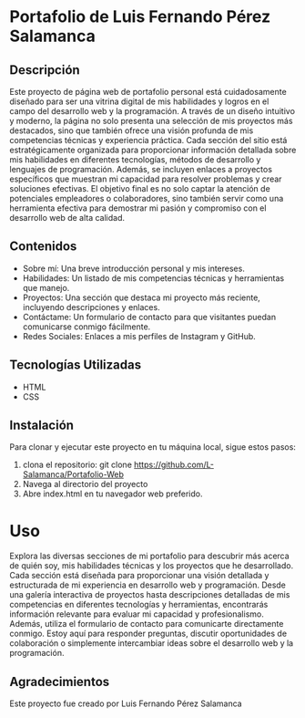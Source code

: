 # Portafolio de Luis Fernando Pérez Salamanca

## Descripción

Este proyecto de página web de portafolio personal está cuidadosamente diseñado para ser una vitrina digital de mis habilidades y logros en el campo del desarrollo web y la programación. A través de un diseño intuitivo y moderno, la página no solo presenta una selección de mis proyectos más destacados, sino que también ofrece una visión profunda de mis competencias técnicas y experiencia práctica. Cada sección del sitio está estratégicamente organizada para proporcionar información detallada sobre mis habilidades en diferentes tecnologías, métodos de desarrollo y lenguajes de programación. Además, se incluyen enlaces a proyectos específicos que muestran mi capacidad para resolver problemas y crear soluciones efectivas. El objetivo final es no solo captar la atención de potenciales empleadores o colaboradores, sino también servir como una herramienta efectiva para demostrar mi pasión y compromiso con el desarrollo web de alta calidad.





## Contenidos

- Sobre mí: Una breve introducción personal y mis intereses.
- Habilidades: Un listado de mis competencias técnicas y herramientas que manejo.
- Proyectos: Una sección que destaca mi proyecto más reciente, incluyendo descripciones y enlaces.
- Contáctame: Un formulario de contacto para que visitantes puedan comunicarse conmigo fácilmente.
- Redes Sociales: Enlaces a mis perfiles de Instagram y GitHub.

## Tecnologías Utilizadas
- HTML
- CSS

## Instalación
Para clonar y ejecutar este proyecto en tu máquina local, sigue estos pasos:
1. clona el repositorio: git clone https://github.com/L-Salamanca/Portafolio-Web
2. Navega al directorio del proyecto
3. Abre index.html en tu navegador web preferido.

# Uso
Explora las diversas secciones de mi portafolio para descubrir más acerca de quién soy, mis habilidades técnicas y los proyectos que he desarrollado. Cada sección está diseñada para proporcionar una visión detallada y estructurada de mi experiencia en desarrollo web y programación. Desde una galería interactiva de proyectos hasta descripciones detalladas de mis competencias en diferentes tecnologías y herramientas, encontrarás información relevante para evaluar mi capacidad y profesionalismo. Además, utiliza el formulario de contacto para comunicarte directamente conmigo. Estoy aquí para responder preguntas, discutir oportunidades de colaboración o simplemente intercambiar ideas sobre el desarrollo web y la programación. 

## Agradecimientos
Este proyecto fue creado por Luis Fernando Pérez Salamanca
